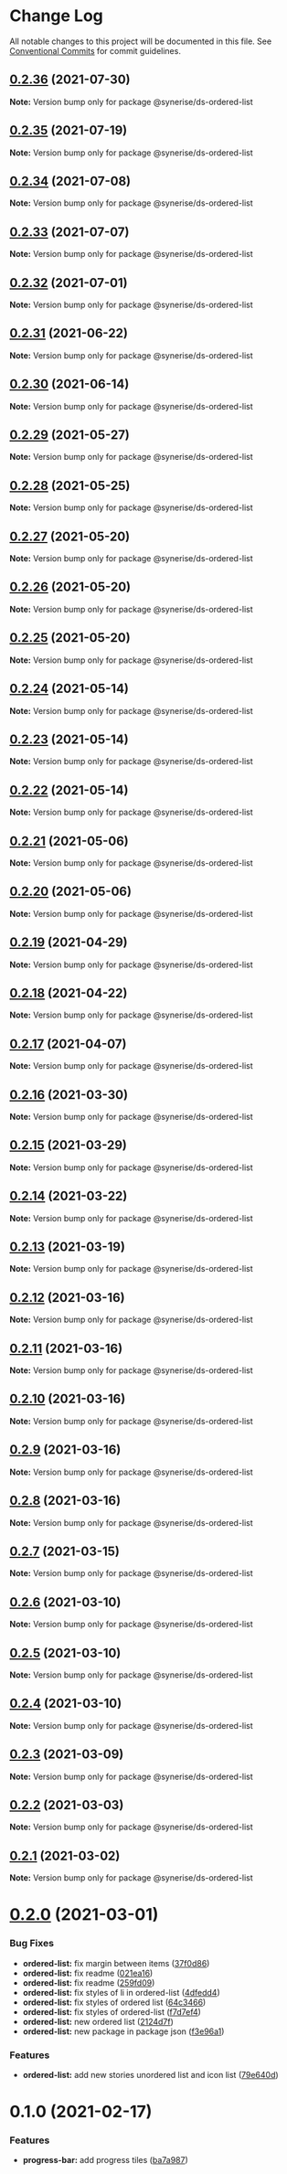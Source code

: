 # Change Log

All notable changes to this project will be documented in this file.
See [Conventional Commits](https://conventionalcommits.org) for commit guidelines.

## [0.2.36](https://github.com/Synerise/synerise-design/compare/@synerise/ds-ordered-list@0.2.35...@synerise/ds-ordered-list@0.2.36) (2021-07-30)

**Note:** Version bump only for package @synerise/ds-ordered-list





## [0.2.35](https://github.com/Synerise/synerise-design/compare/@synerise/ds-ordered-list@0.2.34...@synerise/ds-ordered-list@0.2.35) (2021-07-19)

**Note:** Version bump only for package @synerise/ds-ordered-list





## [0.2.34](https://github.com/Synerise/synerise-design/compare/@synerise/ds-ordered-list@0.2.33...@synerise/ds-ordered-list@0.2.34) (2021-07-08)

**Note:** Version bump only for package @synerise/ds-ordered-list





## [0.2.33](https://github.com/Synerise/synerise-design/compare/@synerise/ds-ordered-list@0.2.32...@synerise/ds-ordered-list@0.2.33) (2021-07-07)

**Note:** Version bump only for package @synerise/ds-ordered-list





## [0.2.32](https://github.com/Synerise/synerise-design/compare/@synerise/ds-ordered-list@0.2.31...@synerise/ds-ordered-list@0.2.32) (2021-07-01)

**Note:** Version bump only for package @synerise/ds-ordered-list





## [0.2.31](https://github.com/Synerise/synerise-design/compare/@synerise/ds-ordered-list@0.2.30...@synerise/ds-ordered-list@0.2.31) (2021-06-22)

**Note:** Version bump only for package @synerise/ds-ordered-list





## [0.2.30](https://github.com/Synerise/synerise-design/compare/@synerise/ds-ordered-list@0.2.29...@synerise/ds-ordered-list@0.2.30) (2021-06-14)

**Note:** Version bump only for package @synerise/ds-ordered-list





## [0.2.29](https://github.com/Synerise/synerise-design/compare/@synerise/ds-ordered-list@0.2.28...@synerise/ds-ordered-list@0.2.29) (2021-05-27)

**Note:** Version bump only for package @synerise/ds-ordered-list





## [0.2.28](https://github.com/Synerise/synerise-design/compare/@synerise/ds-ordered-list@0.2.27...@synerise/ds-ordered-list@0.2.28) (2021-05-25)

**Note:** Version bump only for package @synerise/ds-ordered-list





## [0.2.27](https://github.com/Synerise/synerise-design/compare/@synerise/ds-ordered-list@0.2.26...@synerise/ds-ordered-list@0.2.27) (2021-05-20)

**Note:** Version bump only for package @synerise/ds-ordered-list





## [0.2.26](https://github.com/Synerise/synerise-design/compare/@synerise/ds-ordered-list@0.2.25...@synerise/ds-ordered-list@0.2.26) (2021-05-20)

**Note:** Version bump only for package @synerise/ds-ordered-list





## [0.2.25](https://github.com/Synerise/synerise-design/compare/@synerise/ds-ordered-list@0.2.24...@synerise/ds-ordered-list@0.2.25) (2021-05-20)

**Note:** Version bump only for package @synerise/ds-ordered-list





## [0.2.24](https://github.com/Synerise/synerise-design/compare/@synerise/ds-ordered-list@0.2.23...@synerise/ds-ordered-list@0.2.24) (2021-05-14)

**Note:** Version bump only for package @synerise/ds-ordered-list





## [0.2.23](https://github.com/Synerise/synerise-design/compare/@synerise/ds-ordered-list@0.2.22...@synerise/ds-ordered-list@0.2.23) (2021-05-14)

**Note:** Version bump only for package @synerise/ds-ordered-list





## [0.2.22](https://github.com/Synerise/synerise-design/compare/@synerise/ds-ordered-list@0.2.21...@synerise/ds-ordered-list@0.2.22) (2021-05-14)

**Note:** Version bump only for package @synerise/ds-ordered-list





## [0.2.21](https://github.com/Synerise/synerise-design/compare/@synerise/ds-ordered-list@0.2.20...@synerise/ds-ordered-list@0.2.21) (2021-05-06)

**Note:** Version bump only for package @synerise/ds-ordered-list





## [0.2.20](https://github.com/Synerise/synerise-design/compare/@synerise/ds-ordered-list@0.2.19...@synerise/ds-ordered-list@0.2.20) (2021-05-06)

**Note:** Version bump only for package @synerise/ds-ordered-list





## [0.2.19](https://github.com/Synerise/synerise-design/compare/@synerise/ds-ordered-list@0.2.18...@synerise/ds-ordered-list@0.2.19) (2021-04-29)

**Note:** Version bump only for package @synerise/ds-ordered-list





## [0.2.18](https://github.com/Synerise/synerise-design/compare/@synerise/ds-ordered-list@0.2.17...@synerise/ds-ordered-list@0.2.18) (2021-04-22)

**Note:** Version bump only for package @synerise/ds-ordered-list





## [0.2.17](https://github.com/Synerise/synerise-design/compare/@synerise/ds-ordered-list@0.2.16...@synerise/ds-ordered-list@0.2.17) (2021-04-07)

**Note:** Version bump only for package @synerise/ds-ordered-list





## [0.2.16](https://github.com/Synerise/synerise-design/compare/@synerise/ds-ordered-list@0.2.15...@synerise/ds-ordered-list@0.2.16) (2021-03-30)

**Note:** Version bump only for package @synerise/ds-ordered-list





## [0.2.15](https://github.com/Synerise/synerise-design/compare/@synerise/ds-ordered-list@0.2.14...@synerise/ds-ordered-list@0.2.15) (2021-03-29)

**Note:** Version bump only for package @synerise/ds-ordered-list





## [0.2.14](https://github.com/Synerise/synerise-design/compare/@synerise/ds-ordered-list@0.2.13...@synerise/ds-ordered-list@0.2.14) (2021-03-22)

**Note:** Version bump only for package @synerise/ds-ordered-list





## [0.2.13](https://github.com/Synerise/synerise-design/compare/@synerise/ds-ordered-list@0.2.12...@synerise/ds-ordered-list@0.2.13) (2021-03-19)

**Note:** Version bump only for package @synerise/ds-ordered-list





## [0.2.12](https://github.com/Synerise/synerise-design/compare/@synerise/ds-ordered-list@0.2.11...@synerise/ds-ordered-list@0.2.12) (2021-03-16)

**Note:** Version bump only for package @synerise/ds-ordered-list





## [0.2.11](https://github.com/Synerise/synerise-design/compare/@synerise/ds-ordered-list@0.2.10...@synerise/ds-ordered-list@0.2.11) (2021-03-16)

**Note:** Version bump only for package @synerise/ds-ordered-list





## [0.2.10](https://github.com/Synerise/synerise-design/compare/@synerise/ds-ordered-list@0.2.9...@synerise/ds-ordered-list@0.2.10) (2021-03-16)

**Note:** Version bump only for package @synerise/ds-ordered-list





## [0.2.9](https://github.com/Synerise/synerise-design/compare/@synerise/ds-ordered-list@0.2.8...@synerise/ds-ordered-list@0.2.9) (2021-03-16)

**Note:** Version bump only for package @synerise/ds-ordered-list





## [0.2.8](https://github.com/Synerise/synerise-design/compare/@synerise/ds-ordered-list@0.2.7...@synerise/ds-ordered-list@0.2.8) (2021-03-16)

**Note:** Version bump only for package @synerise/ds-ordered-list





## [0.2.7](https://github.com/Synerise/synerise-design/compare/@synerise/ds-ordered-list@0.2.6...@synerise/ds-ordered-list@0.2.7) (2021-03-15)

**Note:** Version bump only for package @synerise/ds-ordered-list





## [0.2.6](https://github.com/Synerise/synerise-design/compare/@synerise/ds-ordered-list@0.2.5...@synerise/ds-ordered-list@0.2.6) (2021-03-10)

**Note:** Version bump only for package @synerise/ds-ordered-list





## [0.2.5](https://github.com/Synerise/synerise-design/compare/@synerise/ds-ordered-list@0.2.4...@synerise/ds-ordered-list@0.2.5) (2021-03-10)

**Note:** Version bump only for package @synerise/ds-ordered-list





## [0.2.4](https://github.com/Synerise/synerise-design/compare/@synerise/ds-ordered-list@0.2.3...@synerise/ds-ordered-list@0.2.4) (2021-03-10)

**Note:** Version bump only for package @synerise/ds-ordered-list





## [0.2.3](https://github.com/Synerise/synerise-design/compare/@synerise/ds-ordered-list@0.2.2...@synerise/ds-ordered-list@0.2.3) (2021-03-09)

**Note:** Version bump only for package @synerise/ds-ordered-list





## [0.2.2](https://github.com/Synerise/synerise-design/compare/@synerise/ds-ordered-list@0.2.1...@synerise/ds-ordered-list@0.2.2) (2021-03-03)

**Note:** Version bump only for package @synerise/ds-ordered-list





## [0.2.1](https://github.com/Synerise/synerise-design/compare/@synerise/ds-ordered-list@0.2.0...@synerise/ds-ordered-list@0.2.1) (2021-03-02)

**Note:** Version bump only for package @synerise/ds-ordered-list





# [0.2.0](https://github.com/Synerise/synerise-design/compare/@synerise/ds-ordered-list@0.1.0...@synerise/ds-ordered-list@0.2.0) (2021-03-01)


### Bug Fixes

* **ordered-list:** fix margin between items ([37f0d86](https://github.com/Synerise/synerise-design/commit/37f0d8658a5b1179361f05a72339ed09f8adca93))
* **ordered-list:** fix readme ([021ea16](https://github.com/Synerise/synerise-design/commit/021ea169848abe25799e4bf3a33acab00082dd9c))
* **ordered-list:** fix readme ([259fd09](https://github.com/Synerise/synerise-design/commit/259fd0935fd0b5f4b9e00b802c28f2e154515861))
* **ordered-list:** fix styles of li in ordered-list ([4dfedd4](https://github.com/Synerise/synerise-design/commit/4dfedd4728b7895cedc6307010199af8e8aa2d35))
* **ordered-list:** fix styles of ordered list ([64c3466](https://github.com/Synerise/synerise-design/commit/64c346676d88e87294aca0bf317655bb242a618e))
* **ordered-list:** fix styles of ordered-list ([f7d7ef4](https://github.com/Synerise/synerise-design/commit/f7d7ef4fe1cd8730ac5ff998bfb1818cbd6f0926))
* **ordered-list:** new ordered list ([2124d7f](https://github.com/Synerise/synerise-design/commit/2124d7f6244c1798d42bb32864958a76949e2196))
* **ordered-list:** new package in package json ([f3e96a1](https://github.com/Synerise/synerise-design/commit/f3e96a176a57e066932b91edfa01d70a139e62a4))


### Features

* **ordered-list:** add new stories unordered list and icon list ([79e640d](https://github.com/Synerise/synerise-design/commit/79e640d64566ca9de29e162bd5630e6dac91c2b9))





# 0.1.0 (2021-02-17)


### Features

* **progress-bar:** add progress tiles ([ba7a987](https://github.com/Synerise/synerise-design/commit/ba7a987f4859c0021d30f0cbc6a510919ae34893))
